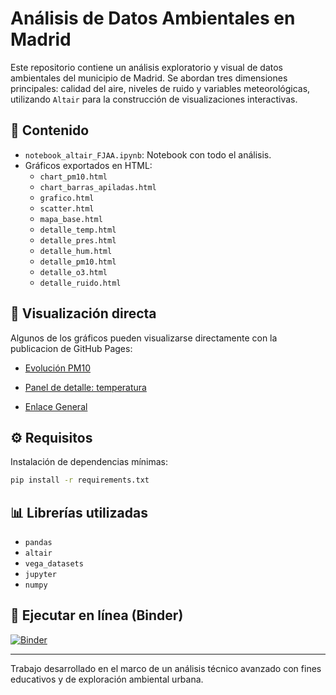 # Análisis de Datos Ambientales en Madrid

Este repositorio contiene un análisis exploratorio y visual de datos ambientales del municipio de Madrid. 
Se abordan tres dimensiones principales: calidad del aire, niveles de ruido y variables meteorológicas, 
utilizando `Altair` para la construcción de visualizaciones interactivas.

## 📂 Contenido

- `notebook_altair_FJAA.ipynb`: Notebook con todo el análisis.
- Gráficos exportados en HTML:
  - `chart_pm10.html`
  - `chart_barras_apiladas.html`
  - `grafico.html`
  - `scatter.html`
  - `mapa_base.html`
  - `detalle_temp.html`
  - `detalle_pres.html`
  - `detalle_hum.html`
  - `detalle_pm10.html`
  - `detalle_o3.html`
  - `detalle_ruido.html`

## 🚀 Visualización directa

Algunos de los gráficos pueden visualizarse directamente con la publicacion de  GitHub Pages:

- [Evolución PM10](./graficos/chart_pm10.html)
- [Panel de detalle: temperatura](./graficos/detalle_temp.html)

- [Enlace General](https://pacojavi.github.io/VisualizacionDatos/)

## ⚙️ Requisitos

Instalación de dependencias mínimas:

```bash
pip install -r requirements.txt
```

## 📊 Librerías utilizadas

- `pandas`
- `altair`
- `vega_datasets`
- `jupyter`
- `numpy`


## 🔗 Ejecutar en línea (Binder)

[![Binder](https://mybinder.org/badge_logo.svg)](https://mybinder.org/v2/gh/pacojavi/VisualizacionDatos.git/main?urlpath=%2Fdoc%2Ftree%2Fnotebook_altair_FJAA.ipynb)

---
Trabajo desarrollado en el marco de un análisis técnico avanzado con fines educativos y de exploración ambiental urbana.
